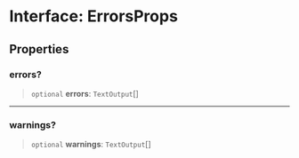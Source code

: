 # Interface: ErrorsProps

## Properties

### errors?

> `optional` **errors**: `TextOutput`[]

***

### warnings?

> `optional` **warnings**: `TextOutput`[]
